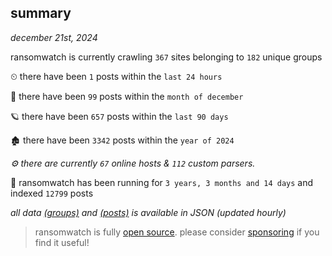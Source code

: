 
## summary
_december 21st, 2024_

ransomwatch is currently crawling `367` sites belonging to `182` unique groups

⏲ there have been `1` posts within the `last 24 hours`

🦈 there have been `99` posts within the `month of december`

🪐 there have been `657` posts within the `last 90 days`

🏚 there have been `3342` posts within the `year of 2024`

_⚙️ there are currently `67` online hosts & `112` custom parsers._

🦕 ransomwatch has been running for `3 years, 3 months and 14 days` and indexed `12799` posts

_all data  [(groups)](http://ransomwhat.telemetry.ltd/groups) and [(posts)](http://ransomwhat.telemetry.ltd/posts) is available in JSON (updated hourly)_

> ransomwatch is fully [open source](https://github.com/joshhighet/ransomwatch#ransomwatch--). please consider [sponsoring](https://github.com/sponsors/joshhighet) if you find it useful!
